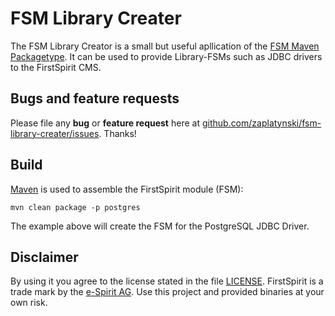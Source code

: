 # FSM Library Creater

The FSM Library Creator is a small but useful apllication of the [FSM Maven Packagetype](https://github.com/zaplatynski/fsm-packagetype). It can be used to provide Library-FSMs such as JDBC drivers to the FirstSpirit CMS. 

## Bugs and feature requests

Please file any **bug** or **feature request** here at [github.com/zaplatynski/fsm-library-creater/issues](https://github.com/zaplatynski/fsm-library-creater/issues). Thanks!
 
## Build

[Maven](http://maven.apache.org/) is used to assemble the FirstSpirit module (FSM):
```
mvn clean package -p postgres
```
The example above will create the FSM for the PostgreSQL JDBC Driver.

##  Disclaimer

By using it you agree to the license stated in the file [LICENSE](LICENSE). FirstSpirit is a trade mark by the [e-Spirit AG](http://www.e-spirit.com/).
Use this project and provided binaries at your own risk.


